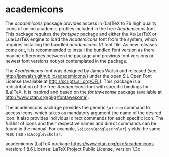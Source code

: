 # academicons

The *academicons* package provides access in (La)TeX to 76 high quality icons
of online academic profiles included in the free *Academicons* font. This
package requires the *fontspec* package and either the Xe(La)TeX or Lua(La)TeX
engine to load the *Academicons* font from the system, which requires installing the
bundled *academicons.ttf* font file. As new releases come out, it is recommended
to install the bundled font version as there may be differences between the
package and previous font versions or newest font versions not yet contemplated
in the package.

The *Academicons* font was designed by James Walsh and released (see
<http://jpswalsh.github.io/academicons/>) under the open SIL Open Font License
(available at <http://scripts.sil.org/OFL>). This package is a redistribution of
the free *Academicons* font with specific bindings for (La)TeX. It is inspired
and based on the *fontawesome* package (available at
<http://www.ctan.org/pkg/fontawesome>).

The academicons package provides the generic `\aiicon` command to access icons,
which takes as mandatory argument the name of the desired icon. It also
provides individual direct commands for each specific icon. The full list of
icons and their respective names and direct commands can be found in the
manual. For example, `\aiicon{googlescholar}` yields the same result as
`\aiGoogleScholar`.

academicons (La)TeX package
<https://www.ctan.org/pkg/academicons>
Version: 1.8.6
License: LaTeX Project Public License, version 1.3c
